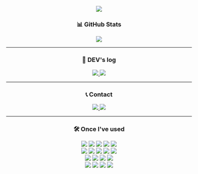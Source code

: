 <!-- 상단 배너 -->
<p align="center">
  <img src="https://capsule-render.vercel.app/api?type=waving&color=gradient&height=200&section=header&text=Welcome%20to%20SeungYoon's%20GitHub%20👋&fontSize=40" />
</p>

<!-- GitHub Stats -->
<h3 align="center">📊 GitHub Stats</h3>
<p align="center">
  <img src="https://github-readme-stats.vercel.app/api?username=BSBOX123&show_icons=true&theme=radical" />
</p>

---

<!-- Dev’s log -->
<h3 align="center">📓 DEV's log</h3>
<p align="center">
  <a href="https://ksy0311.tistory.com/" target="_blank">
    <img src="https://img.shields.io/badge/TISTORY-000000?style=flat&logo=blogger&logoColor=white" />
  </a>
  <a href="https://periwinkle-entree-26c.notion.site/1ac9ba840fad80978d7de6c03521591b?pvs=4" target="_blank">
    <img src="https://img.shields.io/badge/NOTION-000000?style=flat&logo=notion&logoColor=white" />
  </a>
</p>


---

<!-- Contact -->
<h3 align="center">📞 Contact</h3>
<p align="center">
  <a href="https://instagram.com/12.21_24/" target="_blank">
    <img src="https://img.shields.io/badge/INSTAGRAM-E4405F?style=flat&logo=instagram&logoColor=white" />
  </a>
  <a href="mailto:kimsunyun120@gmail.com">
    <img src="https://img.shields.io/badge/GMAIL-D14836?style=flat&logo=gmail&logoColor=white" />
  </a>
</p>

---

<!-- Tech Stack -->
<h3 align="center">🛠️ Once I've used</h3>
<p align="center">
  <img src="https://img.shields.io/badge/JAVA-007396?style=flat&logo=java&logoColor=white"/>
  <img src="https://img.shields.io/badge/SPRING%20BOOT-6DB33F?style=flat&logo=spring-boot&logoColor=white"/>
  <img src="https://img.shields.io/badge/ORACLE-F80000?style=flat&logo=oracle&logoColor=white"/>
  <img src="https://img.shields.io/badge/MYSQL-4479A1?style=flat&logo=mysql&logoColor=white"/>
  <img src="https://img.shields.io/badge/FIREBASE-FFCA28?style=flat&logo=firebase&logoColor=black"/>
  <br/>
  <img src="https://img.shields.io/badge/LINUX-FCC624?style=flat&logo=linux&logoColor=black"/>
  <img src="https://img.shields.io/badge/APACHE%20TOMCAT-F8DC75?style=flat&logo=apachetomcat&logoColor=black"/>
  <img src="https://img.shields.io/badge/AMAZON%20AWS-232F3E?style=flat&logo=amazonaws&logoColor=white"/>
  <img src="https://img.shields.io/badge/AMAZON%20EC2-FF9900?style=flat&logo=amazon-ec2&logoColor=white"/>
  <img src="https://img.shields.io/badge/AMAZON%20RDS-527FFF?style=flat&logo=amazonrds&logoColor=white"/>
  <br/>
  <img src="https://img.shields.io/badge/JENKINS-D24939?style=flat&logo=jenkins&logoColor=white"/>
  <img src="https://img.shields.io/badge/DOCKER-2496ED?style=flat&logo=docker&logoColor=white"/>
  <img src="https://img.shields.io/badge/GITHUB%20ACTIONS-2088FF?style=flat&logo=githubactions&logoColor=white"/>
  <img src="https://img.shields.io/badge/POSTMAN-FF6C37?style=flat&logo=postman&logoColor=white"/>
  <br/>
  <img src="https://img.shields.io/badge/KOTLIN-7F52FF?style=flat&logo=kotlin&logoColor=white"/>
  <img src="https://img.shields.io/badge/ANDROID-3DDC84?style=flat&logo=android&logoColor=white"/>
  <img src="https://img.shields.io/badge/PYTHON-3776AB?style=flat&logo=python&logoColor=white"/>
  <img src="https://img.shields.io/badge/OPEN%20CV-5C3EE8?style=flat&logo=opencv&logoColor=white"/>
</p>
